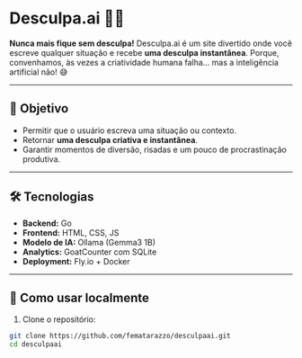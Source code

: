 # Desculpa.ai 🤖💨

**Nunca mais fique sem desculpa!**
Desculpa.ai é um site divertido onde você escreve qualquer situação e recebe **uma desculpa instantânea**. Porque, convenhamos, às vezes a criatividade humana falha… mas a inteligência artificial não! 😅

---

## 🎯 Objetivo

- Permitir que o usuário escreva uma situação ou contexto.
- Retornar **uma desculpa criativa e instantânea**.
- Garantir momentos de diversão, risadas e um pouco de procrastinação produtiva.

---

## 🛠️ Tecnologias

- **Backend:** Go
- **Frontend:** HTML, CSS, JS
- **Modelo de IA:** Ollama (Gemma3 1B)
- **Analytics:** GoatCounter com SQLite
- **Deployment:** Fly.io + Docker

---

## 🚀 Como usar localmente

1. Clone o repositório:

```bash
git clone https://github.com/fematarazzo/desculpaai.git
cd desculpaai

